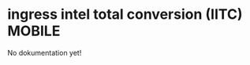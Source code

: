 ingress intel total conversion (IITC) MOBILE
============================================

No dokumentation yet!

